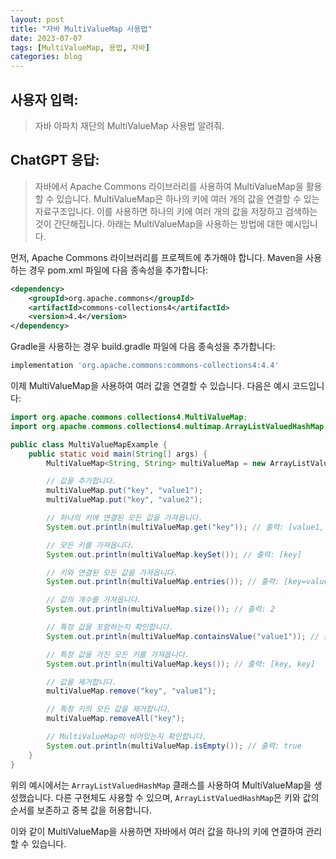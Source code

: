 ```yaml
---
layout: post
title: "자바 MultiValueMap 사용법"
date: 2023-07-07
tags: [MultiValueMap, 용법, 자바]
categories: blog
---
```


## 사용자 입력:
> 자바 아파치 재단의 MultiValueMap 사용법 알려줘.

## ChatGPT 응답:
> 자바에서 Apache Commons 라이브러리를 사용하여 MultiValueMap을 활용할 수 있습니다. MultiValueMap은 하나의 키에 여러 개의 값을 연결할 수 있는 자료구조입니다. 이를 사용하면 하나의 키에 여러 개의 값을 저장하고 검색하는 것이 간단해집니다. 아래는 MultiValueMap을 사용하는 방법에 대한 예시입니다.

먼저, Apache Commons 라이브러리를 프로젝트에 추가해야 합니다. Maven을 사용하는 경우 pom.xml 파일에 다음 종속성을 추가합니다:

```xml
<dependency>
    <groupId>org.apache.commons</groupId>
    <artifactId>commons-collections4</artifactId>
    <version>4.4</version>
</dependency>
```

Gradle을 사용하는 경우 build.gradle 파일에 다음 종속성을 추가합니다:

```gradle
implementation 'org.apache.commons:commons-collections4:4.4'
```

이제 MultiValueMap을 사용하여 여러 값을 연결할 수 있습니다. 다음은 예시 코드입니다:

```java
import org.apache.commons.collections4.MultiValueMap;
import org.apache.commons.collections4.multimap.ArrayListValuedHashMap;

public class MultiValueMapExample {
    public static void main(String[] args) {
        MultiValueMap<String, String> multiValueMap = new ArrayListValuedHashMap<>();

        // 값을 추가합니다.
        multiValueMap.put("key", "value1");
        multiValueMap.put("key", "value2");

        // 하나의 키에 연결된 모든 값을 가져옵니다.
        System.out.println(multiValueMap.get("key")); // 출력: [value1, value2]

        // 모든 키를 가져옵니다.
        System.out.println(multiValueMap.keySet()); // 출력: [key]

        // 키와 연결된 모든 값을 가져옵니다.
        System.out.println(multiValueMap.entries()); // 출력: [key=value1, key=value2]

        // 값의 개수를 가져옵니다.
        System.out.println(multiValueMap.size()); // 출력: 2

        // 특정 값을 포함하는지 확인합니다.
        System.out.println(multiValueMap.containsValue("value1")); // 출력: true

        // 특정 값을 가진 모든 키를 가져옵니다.
        System.out.println(multiValueMap.keys()); // 출력: [key, key]

        // 값을 제거합니다.
        multiValueMap.remove("key", "value1");

        // 특정 키의 모든 값을 제거합니다.
        multiValueMap.removeAll("key");

        // MultiValueMap이 비어있는지 확인합니다.
        System.out.println(multiValueMap.isEmpty()); // 출력: true
    }
}
```

위의 예시에서는 `ArrayListValuedHashMap` 클래스를 사용하여 MultiValueMap을 생성했습니다. 다른 구현체도 사용할 수 있으며, `ArrayListValuedHashMap`은 키와 값의 순서를 보존하고 중복 값을 허용합니다.

이와 같이 MultiValueMap을 사용하면 자바에서 여러 값을 하나의 키에 연결하여 관리할 수 있습니다.

